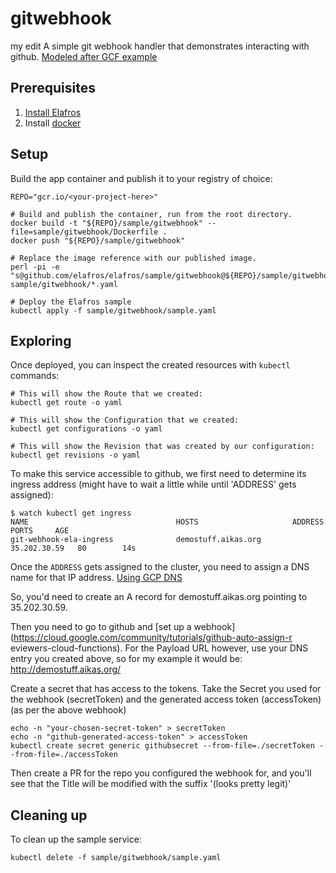# gitwebhook
my edit
A simple git webhook handler that demonstrates interacting with
github.
[Modeled after GCF example](https://cloud.google.com/community/tutorials/github-auto-assign-reviewers-cloud-functions)

## Prerequisites

1. [Install Elafros](https://github.com/elafros/install/blob/master/README.md)
1. Install [docker](https://www.docker.com/)

## Setup

Build the app container and publish it to your registry of choice:

```shell
REPO="gcr.io/<your-project-here>"

# Build and publish the container, run from the root directory.
docker build -t "${REPO}/sample/gitwebhook" --file=sample/gitwebhook/Dockerfile .
docker push "${REPO}/sample/gitwebhook"

# Replace the image reference with our published image.
perl -pi -e "s@github.com/elafros/elafros/sample/gitwebhook@${REPO}/sample/gitwebhook@g" sample/gitwebhook/*.yaml

# Deploy the Elafros sample
kubectl apply -f sample/gitwebhook/sample.yaml
```

## Exploring

Once deployed, you can inspect the created resources with `kubectl` commands:

```shell
# This will show the Route that we created:
kubectl get route -o yaml

# This will show the Configuration that we created:
kubectl get configurations -o yaml

# This will show the Revision that was created by our configuration:
kubectl get revisions -o yaml

```

To make this service accessible to github, we first need to determine its ingress address
(might have to wait a little while until 'ADDRESS' gets assigned):
```shell
$ watch kubectl get ingress
NAME                                 HOSTS                     ADDRESS        PORTS     AGE
git-webhook-ela-ingress              demostuff.aikas.org       35.202.30.59   80        14s
```

Once the `ADDRESS` gets assigned to the cluster, you need to assign a DNS name for that IP address.
[Using GCP DNS](https://support.google.com/domains/answer/3290350)

So, you'd need to create an A record for demostuff.aikas.org pointing to 35.202.30.59.

Then you need to go to github and [set up a webhook](https://cloud.google.com/community/tutorials/github-auto-assign-r
eviewers-cloud-functions).
For the Payload URL however, use your DNS entry you created above, so for my example it would be:
http://demostuff.aikas.org/

Create a secret that has access to the tokens. Take the Secret you used for the webhook
(secretToken) and the generated access token (accessToken) (as per the above  webhook)

```shell
echo -n "your-chosen-secret-token" > secretToken
echo -n "github-generated-access-token" > accessToken
kubectl create secret generic githubsecret --from-file=./secretToken --from-file=./accessToken
```

Then create a PR for the repo you configured the webhook for, and you'll see that the Title
will be modified with the suffix '(looks pretty legit)'

## Cleaning up

To clean up the sample service:

```shell
kubectl delete -f sample/gitwebhook/sample.yaml
```
